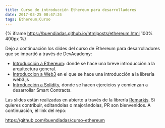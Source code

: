 ```yaml
---
title: Curso de introducción Ethereum para desarrolladores
date: 2017-03-25 00:47:24
tags: Ethereum;Curso
---
```



{% iframe https://buendiadas.github.io/htmlposts/ethereum.html 100% 400px %}


Dejo a continuación los slides del curso de Ethereum para desarrolladores que se impartió a través de DevAcademy:


 - [Introducción a Ethereum](https://buendiadas.github.io/htmlposts/ethereum.html): donde se hace una breve introducción a la arquitectura general.
 - [Introduccion a Web3](https://buendiadas.github.io/htmlposts/ethereum.html) en el que se hace una introducción a la librería web3.js
 - [Introducción a Solidity](https://buendiadas.github.io/htmlposts/solidity.html), donde se hacen ejercicios y comienzan a desarrollar Smart Contracts.


 Las slides están realizadas en abierto a través de la librería [Remarkjs](https://github.com/gnab/remark). Si quieres contribuir, editandolas o majorándolas, PR son bienvenidos. A continuación, el link del repo:


 https://github.com/buendiadas/curso-ethereum
